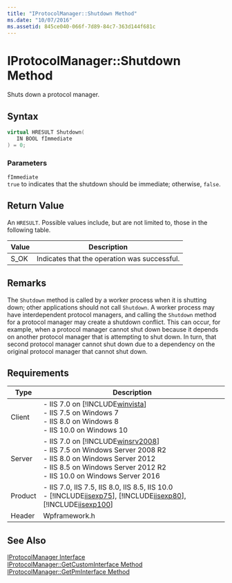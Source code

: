 ```yaml
---
title: "IProtocolManager::Shutdown Method"
ms.date: "10/07/2016"
ms.assetid: 845ce040-066f-7d89-84c7-363d144f681c
---
```

# IProtocolManager::Shutdown Method

Shuts down a protocol manager.  
  
## Syntax  
  
```cpp  
virtual HRESULT Shutdown(  
   IN BOOL fImmediate  
) = 0;  
```  
  
### Parameters  

 `fImmediate`  
 `true` to indicates that the shutdown should be immediate; otherwise, `false`.  
  
## Return Value  

 An `HRESULT`. Possible values include, but are not limited to, those in the following table.  
  
|Value|Description|  
|-----------|-----------------|  
|S_OK|Indicates that the operation was successful.|  
  
## Remarks  

 The `Shutdown` method is called by a worker process when it is shutting down; other applications should not call `Shutdown`. A worker process may have interdependent protocol managers, and calling the `Shutdown` method for a protocol manager may create a shutdown conflict. This can occur, for example, when a protocol manager cannot shut down because it depends on another protocol manager that is attempting to shut down. In turn, that second protocol manager cannot shut down due to a dependency on the original protocol manager that cannot shut down.  
  
## Requirements  
  
|Type|Description|  
|----------|-----------------|  
|Client|-   IIS 7.0 on [!INCLUDE[winvista](../../wmi-provider/includes/winvista-md.md)]<br />-   IIS 7.5 on Windows 7<br />-   IIS 8.0 on Windows 8<br />-   IIS 10.0 on Windows 10|  
|Server|-   IIS 7.0 on [!INCLUDE[winsrv2008](../../wmi-provider/includes/winsrv2008-md.md)]<br />-   IIS 7.5 on Windows Server 2008 R2<br />-   IIS 8.0 on Windows Server 2012<br />-   IIS 8.5 on Windows Server 2012 R2<br />-   IIS 10.0 on Windows Server 2016|  
|Product|-   IIS 7.0, IIS 7.5, IIS 8.0, IIS 8.5, IIS 10.0<br />-   [!INCLUDE[iisexp75](../../web-development-reference/native-code-api-reference/includes/iisexp75-md.md)], [!INCLUDE[iisexp80](../../web-development-reference/native-code-api-reference/includes/iisexp80-md.md)], [!INCLUDE[iisexp100](../../web-development-reference/native-code-api-reference/includes/iisexp100-md.md)]|  
|Header|Wpframework.h|  
  
## See Also  

 [IProtocolManager Interface](../../web-development-reference/native-code-api-reference/iprotocolmanager-interface.md)   
 [IProtocolManager::GetCustomInterface Method](../../web-development-reference/native-code-api-reference/iprotocolmanager-getcustominterface-method.md)   
 [IProtocolManager::GetPmInterface Method](../../web-development-reference/native-code-api-reference/iprotocolmanager-getpminterface-method.md)
